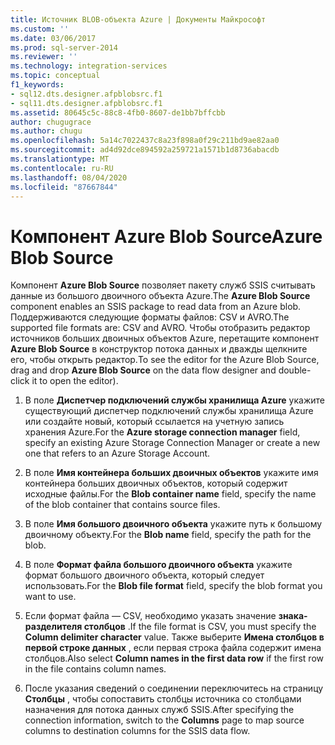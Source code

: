 ```yaml
---
title: Источник BLOB-объекта Azure | Документы Майкрософт
ms.custom: ''
ms.date: 03/06/2017
ms.prod: sql-server-2014
ms.reviewer: ''
ms.technology: integration-services
ms.topic: conceptual
f1_keywords:
- sql12.dts.designer.afpblobsrc.f1
- sql11.dts.designer.afpblobsrc.f1
ms.assetid: 80645c5c-88c8-4fb0-8607-de1bb7bffcbb
author: chugugrace
ms.author: chugu
ms.openlocfilehash: 5a14c7022437c8a23f898a0f29c211bd9ae82aa0
ms.sourcegitcommit: ad4d92dce894592a259721a1571b1d8736abacdb
ms.translationtype: MT
ms.contentlocale: ru-RU
ms.lasthandoff: 08/04/2020
ms.locfileid: "87667844"
---
```

# <a name="azure-blob-source"></a><span data-ttu-id="50815-102">Компонент Azure Blob Source</span><span class="sxs-lookup"><span data-stu-id="50815-102">Azure Blob Source</span></span>
 <span data-ttu-id="50815-103">Компонент **Azure Blob Source** позволяет пакету служб SSIS считывать данные из большого двоичного объекта Azure.</span><span class="sxs-lookup"><span data-stu-id="50815-103">The **Azure Blob Source** component enables an SSIS package to read data from an Azure blob.</span></span> <span data-ttu-id="50815-104">Поддерживаются следующие форматы файлов: CSV и AVRO.</span><span class="sxs-lookup"><span data-stu-id="50815-104">The supported file formats are: CSV and AVRO.</span></span> <span data-ttu-id="50815-105">Чтобы отобразить редактор источников больших двоичных объектов Azure, перетащите компонент **Azure Blob Source** в конструктор потока данных и дважды щелкните его, чтобы открыть редактор.</span><span class="sxs-lookup"><span data-stu-id="50815-105">To see the editor for the Azure Blob Source, drag and drop **Azure Blob Source** on the data flow designer and double-click it to open the editor).</span></span>  
  
1.  <span data-ttu-id="50815-106">В поле **Диспетчер подключений службы хранилища Azure** укажите существующий диспетчер подключений службы хранилища Azure или создайте новый, который ссылается на учетную запись хранения Azure.</span><span class="sxs-lookup"><span data-stu-id="50815-106">For the **Azure storage connection manager** field, specify an existing Azure Storage Connection Manager or create a new one that refers to an Azure Storage Account.</span></span>  
  
2.  <span data-ttu-id="50815-107">В поле **Имя контейнера больших двоичных объектов** укажите имя контейнера больших двоичных объектов, который содержит исходные файлы.</span><span class="sxs-lookup"><span data-stu-id="50815-107">For the **Blob container name** field, specify the name of the blob container that contains source files.</span></span>  
  
3.  <span data-ttu-id="50815-108">В поле **Имя большого двоичного объекта** укажите путь к большому двоичному объекту.</span><span class="sxs-lookup"><span data-stu-id="50815-108">For the **Blob name** field, specify the path for the blob.</span></span>  
  
4.  <span data-ttu-id="50815-109">В поле **Формат файла большого двоичного объекта** укажите формат большого двоичного объекта, который следует использовать.</span><span class="sxs-lookup"><span data-stu-id="50815-109">For the **Blob file format** field, specify the blob format you want to use.</span></span>  
  
5.  <span data-ttu-id="50815-110">Если формат файла — CSV, необходимо указать значение **знака-разделителя столбцов** .</span><span class="sxs-lookup"><span data-stu-id="50815-110">If the file format is CSV, you must specify the **Column delimiter character** value.</span></span> <span data-ttu-id="50815-111">Также выберите **Имена столбцов в первой строке данных** , если первая строка файла содержит имена столбцов.</span><span class="sxs-lookup"><span data-stu-id="50815-111">Also select **Column names in the first data row** if the first row in the file contains column names.</span></span>  
  
6.  <span data-ttu-id="50815-112">После указания сведений о соединении переключитесь на страницу **Столбцы** , чтобы сопоставить столбцы источника со столбцами назначения для потока данных служб SSIS.</span><span class="sxs-lookup"><span data-stu-id="50815-112">After specifying the connection information, switch to the **Columns** page to map source columns to destination columns for the SSIS data flow.</span></span>  
  
  
